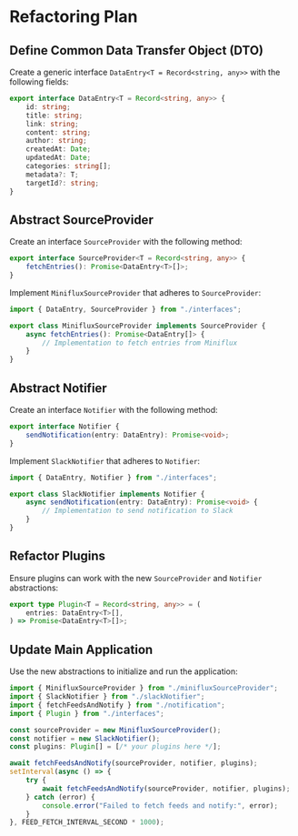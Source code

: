 # Refactoring Plan

## Define Common Data Transfer Object (DTO)

Create a generic interface `DataEntry<T = Record<string, any>>` with the
following fields:

```typescript
export interface DataEntry<T = Record<string, any>> {
    id: string;
    title: string;
    link: string;
    content: string;
    author: string;
    createdAt: Date;
    updatedAt: Date;
    categories: string[];
    metadata?: T;
    targetId?: string;
}
```

## Abstract SourceProvider

Create an interface `SourceProvider` with the following method:

```typescript
export interface SourceProvider<T = Record<string, any>> {
    fetchEntries(): Promise<DataEntry<T>[]>;
}
```

Implement `MinifluxSourceProvider` that adheres to `SourceProvider`:

```typescript
import { DataEntry, SourceProvider } from "./interfaces";

export class MinifluxSourceProvider implements SourceProvider {
    async fetchEntries(): Promise<DataEntry[]> {
        // Implementation to fetch entries from Miniflux
    }
}
```

## Abstract Notifier

Create an interface `Notifier` with the following method:

```typescript
export interface Notifier {
    sendNotification(entry: DataEntry): Promise<void>;
}
```

Implement `SlackNotifier` that adheres to `Notifier`:

```typescript
import { DataEntry, Notifier } from "./interfaces";

export class SlackNotifier implements Notifier {
    async sendNotification(entry: DataEntry): Promise<void> {
        // Implementation to send notification to Slack
    }
}
```

## Refactor Plugins

Ensure plugins can work with the new `SourceProvider` and `Notifier`
abstractions:

```typescript
export type Plugin<T = Record<string, any>> = (
    entries: DataEntry<T>[],
) => Promise<DataEntry<T>[]>;
```

## Update Main Application

Use the new abstractions to initialize and run the application:

```typescript
import { MinifluxSourceProvider } from "./minifluxSourceProvider";
import { SlackNotifier } from "./slackNotifier";
import { fetchFeedsAndNotify } from "./notification";
import { Plugin } from "./interfaces";

const sourceProvider = new MinifluxSourceProvider();
const notifier = new SlackNotifier();
const plugins: Plugin[] = [/* your plugins here */];

await fetchFeedsAndNotify(sourceProvider, notifier, plugins);
setInterval(async () => {
    try {
        await fetchFeedsAndNotify(sourceProvider, notifier, plugins);
    } catch (error) {
        console.error("Failed to fetch feeds and notify:", error);
    }
}, FEED_FETCH_INTERVAL_SECOND * 1000);
```
